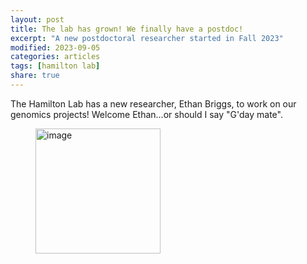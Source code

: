 ```yaml
---
layout: post
title: The lab has grown! We finally have a postdoc!
excerpt: "A new postdoctoral researcher started in Fall 2023"
modified: 2023-09-05
categories: articles
tags: [hamilton lab]
share: true
---
```


The Hamilton Lab has a new researcher, Ethan Briggs, to work on our genomics projects! Welcome Ethan...or should I say "G'day mate".

<figure>
	<a href="{{ site.url }}/images/gday_mate.gif"><img src="{{ site.url }}/images/gday_mate.gif" alt="image" height="200"></a>
</figure>
